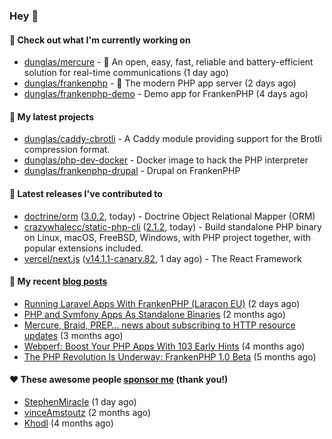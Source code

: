 ### Hey 👋

#### 👷 Check out what I'm currently working on

- [dunglas/mercure](https://github.com/dunglas/mercure) - 🪽 An open, easy, fast, reliable and battery-efficient solution for real-time communications (1 day ago)
- [dunglas/frankenphp](https://github.com/dunglas/frankenphp) - 🧟 The modern PHP app server (2 days ago)
- [dunglas/frankenphp-demo](https://github.com/dunglas/frankenphp-demo) - Demo app for FrankenPHP (4 days ago)

#### 🌱 My latest projects

- [dunglas/caddy-cbrotli](https://github.com/dunglas/caddy-cbrotli) - A Caddy module providing support for the Brotli compression format.
- [dunglas/php-dev-docker](https://github.com/dunglas/php-dev-docker) - Docker image to hack the PHP interpreter
- [dunglas/frankenphp-drupal](https://github.com/dunglas/frankenphp-drupal) - Drupal on FrankenPHP

#### 🔭 Latest releases I've contributed to

- [doctrine/orm](https://github.com/doctrine/orm) ([3.0.2](https://github.com/doctrine/orm/releases/tag/3.0.2), today) - Doctrine Object Relational Mapper (ORM)
- [crazywhalecc/static-php-cli](https://github.com/crazywhalecc/static-php-cli) ([2.1.2](https://github.com/crazywhalecc/static-php-cli/releases/tag/2.1.2), today) - Build standalone PHP binary on Linux, macOS, FreeBSD, Windows, with PHP project together, with popular extensions included.
- [vercel/next.js](https://github.com/vercel/next.js) ([v14.1.1-canary.82](https://github.com/vercel/next.js/releases/tag/v14.1.1-canary.82), 1 day ago) - The React Framework

#### 📜 My recent [blog posts](https://dunglas.fr)

- [Running Laravel Apps With FrankenPHP (Laracon EU)](https://dunglas.dev/2024/02/running-laravel-apps-with-frankenphp-laracon-eu/) (2 days ago)
- [PHP and Symfony Apps As Standalone Binaries](https://dunglas.dev/2023/12/php-and-symfony-apps-as-standalone-binaries/) (2 months ago)
- [Mercure, Braid, PREP… news about subscribing to HTTP resource updates](https://dunglas.dev/2023/11/mercure-braid-prep-news-about-subscribing-to-http-resource-updates/) (3 months ago)
- [Webperf: Boost Your PHP Apps With 103 Early Hints](https://dunglas.dev/2023/10/webperf-boost-your-php-apps-with-103-early-hints/) (4 months ago)
- [The PHP Revolution Is Underway: FrankenPHP 1.0 Beta](https://dunglas.dev/2023/09/the-php-revolution-is-underway-frankenphp-1-0-beta/) (5 months ago)

#### ❤️ These awesome people [sponsor me](https://github.com/sponsors/dunglas) (thank you!)

- [StephenMiracle](https://github.com/StephenMiracle) (1 day ago)
- [vinceAmstoutz](https://github.com/vinceAmstoutz) (2 months ago)
- [Khodl](https://github.com/Khodl) (4 months ago)

